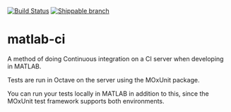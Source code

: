 [![Build Status](https://travis-ci.org/scottclowe/matlab-ci.svg)](https://travis-ci.org/scottclowe/matlab-ci)
[![Shippable branch](https://img.shields.io/shippable/565d50661895ca44742504ec/master.svg)](https://app.shippable.com/projects/565d50661895ca44742504ec)

# matlab-ci

A method of doing Continuous integration on a CI server when developing in MATLAB.

Tests are run in Octave on the server using the MOxUnit package.

You can run your tests locally in MATLAB in addition to this, since the MOxUnit test framework supports both environments.
